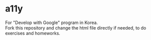 # a11y

For "Develop with Google" program in Korea.
<br>Fork this repository and change the html file directly if needed, to do exercises and homeworks.
